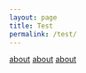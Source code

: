 ```yaml
---
layout: page
title: Test
permalink: /test/
---
```


[about](https://takusaku16.github.io/about/)
[about](http://127.0.0.1:4000/about/)
[about](/about/)
